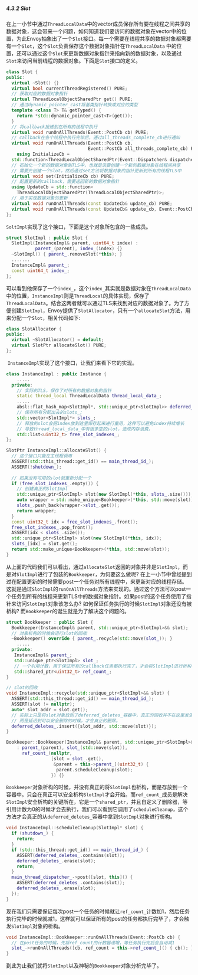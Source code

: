 ##### 4.3.2 Slot

​	在上一小节中通过`ThreadLocalData`中的vector成员保存所有要在线程之间共享的数据对象，这会带来一个问题，如何知道我们要访问的数据对象在vector中的位置，为此Envoy抽象出了一个`Slot`接口。每一个需要在线程共享的数据对象都需要有一个`Slot`，这个`Slot`负责保存这个数据对象指针在`ThreadLocalData` 中的位置，还可以通过这个`Slot`来更新数据对象指针来指向新的数据对象，以及通过`Slot`来访问当前线程的数据对象。下面是`Slot`接口的定义。

```cpp
class Slot {
public:
  virtual ~Slot() {}
  virtual bool currentThreadRegistered() PURE;
  // 获取对应的数据对象指针
  virtual ThreadLocalObjectSharedPtr get() PURE;
  // 通过dynamic_pointer_cast将基类指针转换成对应的类型
  template <class T> T& getTyped() { 
  	return *std::dynamic_pointer_cast<T>(get()); 
  }
  // 将callback投递到在所有的线程中执行
  virtual void runOnAllThreads(Event::PostCb cb) PURE;
  // callback在各个线程中执行完毕后，通过all_threads_complete_cb进行通知
  virtual void runOnAllThreads(Event::PostCb cb, 
                               Event::PostCb all_threads_complete_cb) PURE;
	using InitializeCb = 
  std::function<ThreadLocalObjectSharedPtr(Event::Dispatcher& dispatcher)>;
  // 初始化一个新的数据对象到TLS中，也就是说要创建一个新的数据对象在线程间共享
  // 需要先创建一个Slot，然后通过set方法将数据对象的指针更新到所有的线程TLS中
  virtual void set(InitializeCb cb) PURE;
  // 配置更新的callback，需要返回新的数据对象指针
  using UpdateCb = std::function<
    ThreadLocalObjectSharedPtr(ThreadLocalObjectSharedPtr)>;
  // 用于实现数据对象的更新
  virtual void runOnAllThreads(const UpdateCb& update_cb) PURE;
  virtual void runOnAllThreads(const UpdateCb& update_cb, Event::PostCb complete_cb) PURE;
};
```

​	`SoltImpl`实现了这个接口，下面是这个对象所包含的一些成员。

```cpp
struct SlotImpl : public Slot {
  SlotImpl(InstanceImpl& parent, uint64_t index) : 
		   parent_(parent), index_(index) {}
  ~SlotImpl() { parent_.removeSlot(*this); }
  .......
  InstanceImpl& parent_;
  const uint64_t index_;
};
```

​	可以看到他保存了一个`index_`，这个`index_`其实就是数据对象在`ThreadLocalData`中的位置，`InstanceImpl`则是`ThreadLocal`的具体实现，保存了`ThreadLocalData`。结合这两者就可以通过TLS来找到对应的数据对象了。为了方便创建`SlotImpl`，Envoy提供了`SlotAllocator`，只有一个`allocateSlot`方法，用来分配一个`Slot`，相关代码如下:

```cpp
class SlotAllocator {
public:
  virtual ~SlotAllocator() = default;
  virtual SlotPtr allocateSlot() PURE;
};
```

​	`InstanceImpl`实现了这个接口，让我们来看下它的实现。

```cpp
class InstanceImpl : public Instance {
  	.....
  private:
  	// 实际的TLS，保存了对所有的数据对象的指针
  	static thread_local ThreadLocalData thread_local_data_;
  	.....
    absl::flat_hash_map<SlotImpl*, std::unique_ptr<SlotImpl>> deferred_deletes_;
    // 保存所有分配出去的slots_;
    std::vector<SlotImpl*> slots_;
  	// 释放的slot会把index放到这里保存起来进行重用，这样可以避免index持续增长
    // 导致thread_local_data_中有很多空的slot，造成内存浪费。
  	std::list<uint32_t> free_slot_indexes_;
};

SlotPtr InstanceImpl::allocateSlot() {
  // 这个接口只能在主线程调用
  ASSERT(std::this_thread::get_id() == main_thread_id_);
  ASSERT(!shutdown_);
	
  // 如果没有可用的slot就重新分配一个
  if (free_slot_indexes_.empty()) {
    // 创建真正的SlotImpl
    std::unique_ptr<SlotImpl> slot(new SlotImpl(*this, slots_.size()));
    auto wrapper = std::make_unique<Bookkeeper>(*this, std::move(slot));
    slots_.push_back(wrapper->slot_.get());
    return wrapper;
  }
  const uint32_t idx = free_slot_indexes_.front();
  free_slot_indexes_.pop_front();
  ASSERT(idx < slots_.size());
  std::unique_ptr<SlotImpl> slot(new SlotImpl(*this, idx));
  slots_[idx] = slot.get();
  return std::make_unique<Bookkeeper>(*this, std::move(slot));
}
```

​	从上面的代码我们可以看出，通过`allocateSlot`返回的对象并非是`SlotImpl`，而是对`SlotImpl`进行了包装的`Bookkeeper`，为何要这么做呢?  在上一小节中曾经提到过在配置更新的时候需要post一个任务对所有线程中，来更新对应的线程存储。这就是通过`SlotImpl`的`runOnAllThreads`方法来实现的。通过这个方法可以post一个任务到所有的线程来更新TLS中的数据对象指针。如果post的这个任务使用了指针来访问`SlotImpl`对象该怎么办? 如何保证任务执行的时候`SlotImpl`对象还没有被析构? 而`Bookkeeper`的诞生就是为了解决这个问题的。

```cpp
struct Bookkeeper : public Slot {
  Bookkeeper(InstanceImpl& parent, std::unique_ptr<SlotImpl>&& slot);
  // 对象析构的时候会进行slot的回收
  ~Bookkeeper() override { parent_.recycle(std::move(slot_)); }
	.....
  private:
   InstanceImpl& parent_;
   std::unique_ptr<SlotImpl> slot_;
   // 一个引用计数，用于保证所有的callback任务都执行完了，才会将SlotImpl进行析构
   std::shared_ptr<uint32_t> ref_count_;
}

// slot的回收
void InstanceImpl::recycle(std::unique_ptr<SlotImpl>&& slot) {
  ASSERT(std::this_thread::get_id() == main_thread_id_);
  ASSERT(slot != nullptr);
  auto* slot_addr = slot.get();
  // 实际上只是将slot对象放到了deferred_deletes_容器中，真正的回收并不在这里发生
  // 而是延迟到可以安全删除的时候，才会真正的删除。
  deferred_deletes_.insert({slot_addr, std::move(slot)});
}

Bookkeeper::Bookkeeper(InstanceImpl& parent, std::unique_ptr<SlotImpl>&& slot)
    : parent_(parent), slot_(std::move(slot)),
      ref_count_(nullptr,
                 [slot = slot_.get(), 
                  &parent = this->parent_](uint32_t) {
                   parent.scheduleCleanup(slot);
                 }) {}
```

​	`Bookkeeper`对象析构的时候，并没有真正的将`SlotImpl`也析构，而是存放到一个容器中。只会在真正可以安全析构`SlotImpl`才会开始。而`ref_count_`成员是解决`SlotImpl`安全析构的关键所在，它是一个`shared_ptr`，并且自定义了删除器，等引用计数为0的时候才会去执行，我们可以看到它调用了`scheduleCleanup`，这个方法才会真正的从`deferred_deletes_`容器中拿到`SlotImpl`对象进行析构。

```cpp
void InstanceImpl::scheduleCleanup(SlotImpl* slot) {
  if (shutdown_) {
    return;
  }
  if (std::this_thread::get_id() == main_thread_id_) {
    ASSERT(deferred_deletes_.contains(slot));
    deferred_deletes_.erase(slot);
    return;
  }
  main_thread_dispatcher_->post([slot, this]() {
    ASSERT(deferred_deletes_.contains(slot));
    deferred_deletes_.erase(slot);
  });
}
```

​	现在我们只需要保证每次post一个任务的时候就让`ref_count_`计数加1，然后任务执行完毕的时候就减1，这样就可以保证所有的post的任务都执行完毕了，才会触发`SlotImpl`对象的析构。

```cpp
void InstanceImpl::Bookkeeper::runOnAllThreads(Event::PostCb cb) {
  // 在post任务的时候，先将ref_count的计数器递增，等任务执行完后会自动减1
  slot_->runOnAllThreads([cb, ref_count = this->ref_count_]() { cb(); });
}
```

​	到此为止我们就将`SlotImpl`以及神秘的`Bookkeeper`对象分析完毕了。